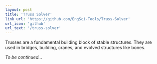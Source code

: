 ```yaml
---
layout: post
title: 'Truss Solver'
link_url: 'https://github.com/EngSci-Tools/Truss-Solver'
url_icon: 'github'
url_text: '/truss-solver'
---
```


Trusses are a fundamental building block of stable structures. They are used in bridges, building, cranes, and evolved structures like bones.

*To be continued...*